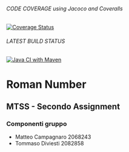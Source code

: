 ###### CODE COVERAGE using Jacoco and Coveralls
[![Coverage Status](https://coveralls.io/repos/github/MatteoCampa/MTSS_Assignment2/badge.svg?branch=main)](https://coveralls.io/github/MatteoCampa/MTSS_Assignment2?branch=main)

###### LATEST BUILD STATUS
[![Java CI with Maven](https://github.com/MatteoCampa/MTSS_Assignment2/actions/workflows/maven.yml/badge.svg)](https://github.com/MatteoCampa/MTSS_Assignment2/actions/workflows/maven.yml)

# Roman Number
## MTSS - Secondo Assignment
### Componenti gruppo
- Matteo Campagnaro 2068243
- Tommaso Diviesti 2082858